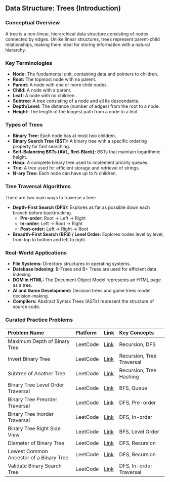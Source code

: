 
## **Data Structure: Trees (Introduction)**

### **Conceptual Overview**

A tree is a non-linear, hierarchical data structure consisting of nodes connected by edges. Unlike linear structures, trees represent parent-child relationships, making them ideal for storing information with a natural hierarchy.

### **Key Terminologies**

* **Node:** The fundamental unit, containing data and pointers to children.  
* **Root:** The topmost node with no parent.  
* **Parent:** A node with one or more child nodes.  
* **Child:** A node with a parent.  
* **Leaf:** A node with no children.  
* **Subtree:** A tree consisting of a node and all its descendants.  
* **Depth/Level:** The distance (number of edges) from the root to a node.  
* **Height:** The length of the longest path from a node to a leaf.

### **Types of Trees**

* **Binary Tree:** Each node has at most two children.  
* **Binary Search Tree (BST):** A binary tree with a specific ordering property for fast searching.  
* **Self-Balancing BSTs (AVL, Red-Black):** BSTs that maintain logarithmic height.  
* **Heap:** A complete binary tree used to implement priority queues.  
* **Trie:** A tree used for efficient storage and retrieval of strings.  
* **N-ary Tree:** Each node can have up to N children.

### **Tree Traversal Algorithms**

There are two main ways to traverse a tree:

* **Depth-First Search (DFS):** Explores as far as possible down each branch before backtracking.  
  * **Pre-order:** Root \-\> Left \-\> Right  
  * **In-order:** Left \-\> Root \-\> Right  
  * **Post-order:** Left \-\> Right \-\> Root  
* **Breadth-First Search (BFS) / Level Order:** Explores nodes level by level, from top to bottom and left to right.

### **Real-World Applications**

* **File Systems:** Directory structures in operating systems.  
* **Database Indexing:** B-Trees and B+ Trees are used for efficient data indexing.  
* **DOM in HTML:** The Document Object Model represents an HTML page as a tree.  
* **AI and Game Development:** Decision trees and game trees model decision-making.  
* **Compilers:** Abstract Syntax Trees (ASTs) represent the structure of source code.

### **Curated Practice Problems**

| Problem Name | Platform | Link | Key Concepts |
| :---- | :---- | :---- | :---- |
| Maximum Depth of Binary Tree | LeetCode | [Link](https://leetcode.com/problems/maximum-depth-of-binary-tree/) | Recursion, DFS |
| Invert Binary Tree | LeetCode | [Link](https://leetcode.com/problems/invert-binary-tree/) | Recursion, Tree Traversal |
| Subtree of Another Tree | LeetCode | [Link](https://leetcode.com/problems/subtree-of-another-tree/) | Recursion, Tree Hashing |
| Binary Tree Level Order Traversal | LeetCode | [Link](https://leetcode.com/problems/binary-tree-level-order-traversal/) | BFS, Queue |
| Binary Tree Preorder Traversal | LeetCode | [Link](https://leetcode.com/problems/binary-tree-preorder-traversal/) | DFS, Pre-order |
| Binary Tree Inorder Traversal | LeetCode | [Link](https://leetcode.com/problems/binary-tree-inorder-traversal/) | DFS, In-order |
| Binary Tree Right Side View | LeetCode | [Link](https://leetcode.com/problems/binary-tree-right-side-view/) | BFS, Level Order |
| Diameter of Binary Tree | LeetCode | [Link](https://leetcode.com/problems/diameter-of-binary-tree/) | DFS, Recursion |
| Lowest Common Ancestor of a Binary Tree | LeetCode | [Link](https://leetcode.com/problems/lowest-common-ancestor-of-a-binary-tree/) | DFS, Recursion |
| Validate Binary Search Tree | LeetCode | [Link](https://leetcode.com/problems/validate-binary-search-tree/) | DFS, In-order Traversal |

